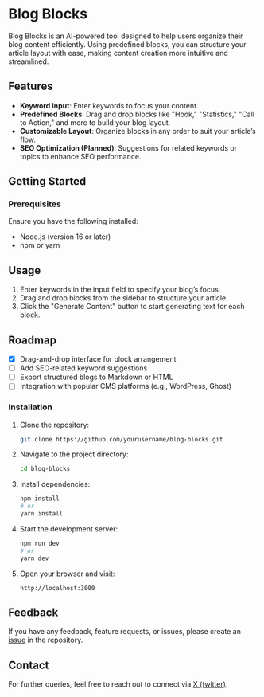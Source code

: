 # Blog Blocks

Blog Blocks is an AI-powered tool designed to help users organize their blog content efficiently. Using predefined blocks, you can structure your article layout with ease, making content creation more intuitive and streamlined.

## Features

- **Keyword Input**: Enter keywords to focus your content.
- **Predefined Blocks**: Drag and drop blocks like "Hook," "Statistics," "Call to Action," and more to build your blog layout.
- **Customizable Layout**: Organize blocks in any order to suit your article’s flow.
- **SEO Optimization (Planned)**: Suggestions for related keywords or topics to enhance SEO performance.

## Getting Started

### Prerequisites

Ensure you have the following installed:

- Node.js (version 16 or later)
- npm or yarn

## Usage

1. Enter keywords in the input field to specify your blog’s focus.
2. Drag and drop blocks from the sidebar to structure your article.
3. Click the "Generate Content" button to start generating text for each block.

## Roadmap

- [x] Drag-and-drop interface for block arrangement
- [ ] Add SEO-related keyword suggestions
- [ ] Export structured blogs to Markdown or HTML
- [ ] Integration with popular CMS platforms (e.g., WordPress, Ghost)

### Installation

1. Clone the repository:
   ```bash
   git clone https://github.com/yourusername/blog-blocks.git
   ```

2. Navigate to the project directory:
   ```bash
   cd blog-blocks
   ```

3. Install dependencies:
   ```bash
   npm install
   # or
   yarn install
   ```

4. Start the development server:
   ```bash
   npm run dev
   # or
   yarn dev
   ```

5. Open your browser and visit:
   ```
   http://localhost:3000
   ```

## Feedback

If you have any feedback, feature requests, or issues, please create an [issue](https://github.com/kunal00000/blogblocks/issues) in the repository.

## Contact

For further queries, feel free to reach out to connect via [X (twitter)](https://x.com/kunalverma).

